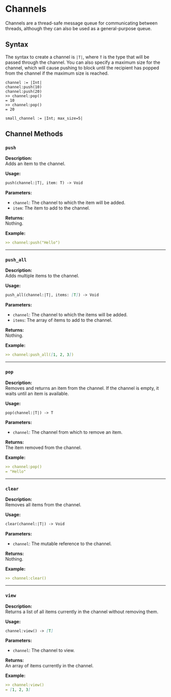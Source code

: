 # Channels

Channels are a thread-safe message queue for communicating between threads,
although they can also be used as a general-purpose queue.

## Syntax

The syntax to create a channel is `|T|`, where `T` is the type that will be
passed through the channel. You can also specify a maximum size for the
channel, which will cause pushing to block until the recipient has popped from
the channel if the maximum size is reached.

```tomo
channel := |Int|
channel:push(10)
channel:push(20)
>> channel:pop()
= 10
>> channel:pop()
= 20

small_channel := |Int; max_size=5|
```

## Channel Methods

### `push`

**Description:**  
Adds an item to the channel.

**Usage:**  
```markdown
push(channel:|T|, item: T) -> Void
```

**Parameters:**

- `channel`: The channel to which the item will be added.
- `item`: The item to add to the channel.

**Returns:**  
Nothing.

**Example:**  
```markdown
>> channel:push("Hello")
```

---

### `push_all`

**Description:**  
Adds multiple items to the channel.

**Usage:**  
```markdown
push_all(channel:|T|, items: [T]) -> Void
```

**Parameters:**

- `channel`: The channel to which the items will be added.
- `items`: The array of items to add to the channel.

**Returns:**  
Nothing.

**Example:**  
```markdown
>> channel:push_all([1, 2, 3])
```

---

### `pop`

**Description:**  
Removes and returns an item from the channel. If the channel is empty, it waits until an item is available.

**Usage:**  
```markdown
pop(channel:|T|) -> T
```

**Parameters:**

- `channel`: The channel from which to remove an item.

**Returns:**  
The item removed from the channel.

**Example:**  
```markdown
>> channel:pop()
= "Hello"
```

---

### `clear`

**Description:**  
Removes all items from the channel.

**Usage:**  
```markdown
clear(channel:|T|) -> Void
```

**Parameters:**

- `channel`: The mutable reference to the channel.

**Returns:**  
Nothing.

**Example:**  
```markdown
>> channel:clear()
```

---

### `view`

**Description:**  
Returns a list of all items currently in the channel without removing them.

**Usage:**  
```markdown
channel:view() -> [T]
```

**Parameters:**

- `channel`: The channel to view.

**Returns:**  
An array of items currently in the channel.

**Example:**  
```markdown
>> channel:view()
= [1, 2, 3]
```
